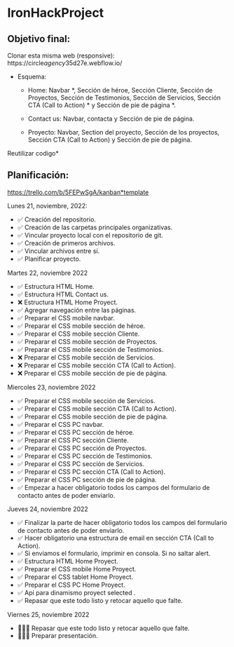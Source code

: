 # IronHackProject

## Objetivo final:

Clonar esta misma web (responsive): https://circle*agency*35d27e.webflow.io/

- Esquema:

  - Home: Navbar \*, Sección de héroe, Sección Cliente, Sección de Proyectos, Sección de Testimonios, Sección de Servicios, Sección CTA (Call to Action) \* y Sección de pie de página \*.

  - Contact us: Navbar, contacta y Sección de pie de página.

  - Proyecto: Navbar, Section del proyecto, Sección de los proyectos, Sección CTA (Call to Action) y Sección de pie de página.

Reutilizar codigo\*

## Planificación:

https://trello.com/b/5FEPwSgA/kanban*template

Lunes 21, noviembre, 2022:

- ✅ Creación del repositorio.
- ✅ Creación de las carpetas principales organizativas.
- ✅ Vincular proyecto local con el repositorio de git.
- ✅ Creación de primeros archivos.
- ✅ Vincular archivos entre sí.
- ✅ Planificar proyecto.

Martes 22, noviembre 2022

- ✅ Estructura HTML Home.
- ✅ Estructura HTML Contact us.
- ❌ Estructura HTML Home Proyect.
- ✅ Agregar navegación entre las páginas.
- ✅ Preparar el CSS mobile navbar.
- ✅ Preparar el CSS mobile sección de héroe.
- ✅ Preparar el CSS mobile sección Cliente.
- ✅ Preparar el CSS mobile sección de Proyectos.
- ✅ Preparar el CSS mobile sección de Testimonios.
- ❌ Preparar el CSS mobile sección de Servicios.
- ❌ Preparar el CSS mobile sección CTA (Call to Action).
- ❌ Preparar el CSS mobile sección de pie de página.

Miercoles 23, noviembre 2022

- ✅ Preparar el CSS mobile sección de Servicios.
- ✅ Preparar el CSS mobile sección CTA (Call to Action).
- ✅ Preparar el CSS mobile sección de pie de página.
- ✅ Preparar el CSS PC navbar.
- ✅ Preparar el CSS PC sección de héroe.
- ✅ Preparar el CSS PC sección Cliente.
- ✅ Preparar el CSS PC sección de Proyectos.
- ✅ Preparar el CSS PC sección de Testimonios.
- ✅ Preparar el CSS PC sección de Servicios.
- ✅ Preparar el CSS PC sección CTA (Call to Action).
- ✅ Preparar el CSS PC sección de pie de página.
- ✅ Empezar a hacer obligatorio todos los campos del formulario de contacto antes de poder enviarlo.

Jueves 24, noviembre 2022

- ✅ Finalizar la parte de hacer obligatorio todos los campos del formulario de contacto antes de poder enviarlo.
- ✅ Hacer obligatorio una estructura de email en sección CTA (Call to Action).
- ✅ Si enviamos el formulario, imprimir en consola. Si no saltar alert.
- ✅ Estructura HTML Home Proyect.
- ✅ Preparar el CSS mobile Home Proyect.
- ✅ Preparar el CSS tablet Home Proyect.
- ✅ Preparar el CSS PC Home Proyect.
- ✅ Api para dinamismo proyect selected .
- ✅ Repasar que este todo listo y retocar aquello que falte.

Viernes 25, noviembre 2022

- 👩🏻‍🔧 Repasar que este todo listo y retocar aquello que falte.
- 👩🏻‍🔧 Preparar presentación.

